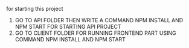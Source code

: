 for starting this project
1. GO TO API FOLDER THEN WRITE A COMMAND NPM INSTALL AND NPM START FOR STARTING API PROJECT
2. GO TO CLIENT FOLDER FOR RUNNING FRONTEND PART USING COMMAND NPM INSTALL AND NPM START
